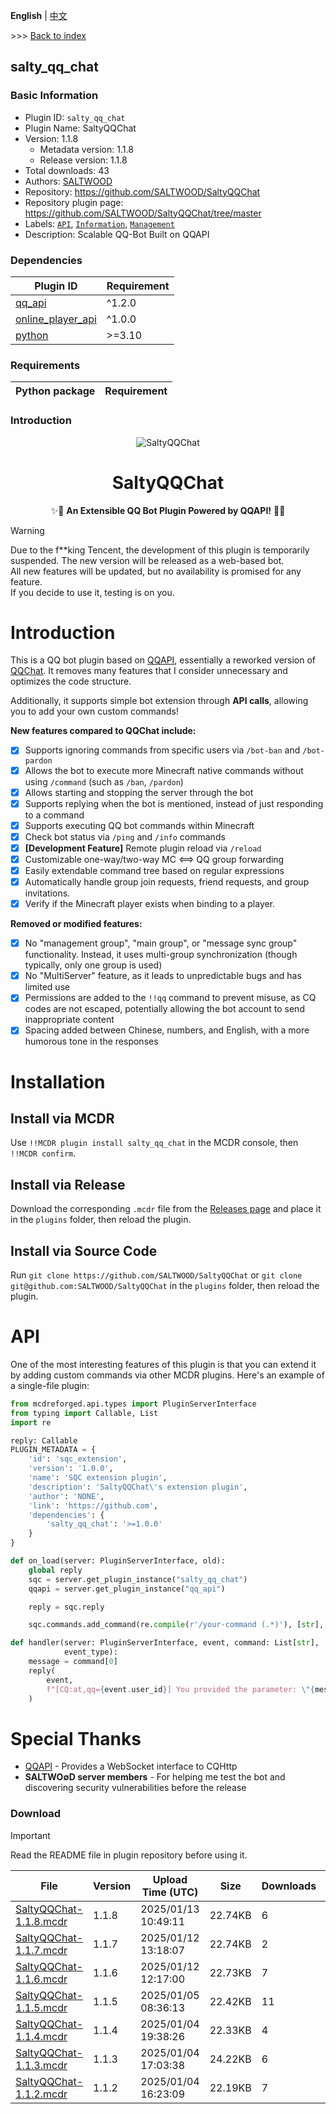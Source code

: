 **English** | [中文](readme-zh_cn.md)

\>\>\> [Back to index](/readme.md)

## salty_qq_chat

### Basic Information

- Plugin ID: `salty_qq_chat`
- Plugin Name: SaltyQQChat
- Version: 1.1.8
  - Metadata version: 1.1.8
  - Release version: 1.1.8
- Total downloads: 43
- Authors: [SALTWOOD](https://github.com/SALTWOOD)
- Repository: https://github.com/SALTWOOD/SaltyQQChat
- Repository plugin page: https://github.com/SALTWOOD/SaltyQQChat/tree/master
- Labels: [`API`](/labels/api/readme.md), [`Information`](/labels/information/readme.md), [`Management`](/labels/management/readme.md)
- Description: Scalable QQ-Bot Built on QQAPI

### Dependencies

| Plugin ID | Requirement |
| --- | --- |
| [qq_api](/plugins/qq_api/readme.md) | ^1.2.0 |
| [online_player_api](/plugins/online_player_api/readme.md) | ^1.0.0 |
| [python](/plugins/python/readme.md) | \>=3.10 |

### Requirements

| Python package | Requirement |
| --- | --- |

### Introduction

<div align="center">

![SaltyQQChat](https://socialify.git.ci/SALTWOOD/SaltyQQChat/image?description=1&font=Inter&forks=1&issues=1&language=1&name=1&owner=1&pattern=Plus&pulls=1&stargazers=1&theme=Auto)

# SaltyQQChat
✨🎉 **An Extensible QQ Bot Plugin Powered by QQAPI!** 🎉✨
</div>

> [!WARNING]  
> Due to the f**king Tencent, the development of this plugin is temporarily suspended. The new version will be released as a web-based bot.  
> All new features will be updated, but no availability is promised for any feature.  
> If you decide to use it, testing is on you.

# Introduction
This is a QQ bot plugin based on [QQAPI](https://github.com/AnzhiZhang/MCDReforgedPlugins/tree/master/src/qq_api), essentially a reworked version of [QQChat](https://github.com/AnzhiZhang/MCDReforgedPlugins/tree/master/src/qq_chat). It removes many features that I consider unnecessary and optimizes the code structure.

Additionally, it supports simple bot extension through **API calls**, allowing you to add your own custom commands!

**New features compared to QQChat include:**
- [x] Supports ignoring commands from specific users via `/bot-ban` and `/bot-pardon`
- [x] Allows the bot to execute more Minecraft native commands without using `/command` (such as `/ban`, `/pardon`)
- [x] Allows starting and stopping the server through the bot
- [x] Supports replying when the bot is mentioned, instead of just responding to a command
- [x] Supports executing QQ bot commands within Minecraft
- [x] Check bot status via `/ping` and `/info` commands
- [x] **[Development Feature]** Remote plugin reload via `/reload`
- [x] Customizable one-way/two-way MC <==> QQ group forwarding
- [x] Easily extendable command tree based on regular expressions
- [x] Automatically handle group join requests, friend requests, and group invitations.
- [x] Verify if the Minecraft player exists when binding to a player.

**Removed or modified features:**
- [x] No "management group", "main group", or "message sync group" functionality. Instead, it uses multi-group synchronization (though typically, only one group is used)
- [x] No "MultiServer" feature, as it leads to unpredictable bugs and has limited use
- [x] Permissions are added to the `!!qq` command to prevent misuse, as CQ codes are not escaped, potentially allowing the bot account to send inappropriate content
- [x] Spacing added between Chinese, numbers, and English, with a more humorous tone in the responses

# Installation
## Install via MCDR
Use `!!MCDR plugin install salty_qq_chat` in the MCDR console, then `!!MCDR confirm`.

## Install via Release
Download the corresponding `.mcdr` file from the [Releases page](https://github.com/SALTWOOD/SaltyQQChat/releases) and place it in the `plugins` folder, then reload the plugin.

## Install via Source Code
Run `git clone https://github.com/SALTWOOD/SaltyQQChat` or `git clone git@github.com:SALTWOOD/SaltyQQChat` in the `plugins` folder, then reload the plugin.

# API
One of the most interesting features of this plugin is that you can extend it by adding custom commands via other MCDR plugins. Here's an example of a single-file plugin:

```Python
from mcdreforged.api.types import PluginServerInterface
from typing import Callable, List
import re

reply: Callable
PLUGIN_METADATA = {
    'id': 'sqc_extension',
    'version': '1.0.0',
    'name': 'SQC extension plugin',
    'description': 'SaltyQQChat\'s extension plugin',
    'author': 'NONE',
    'link': 'https://github.com',
    'dependencies': {
        'salty_qq_chat': '>=1.0.0'
    }
}

def on_load(server: PluginServerInterface, old):
    global reply
    sqc = server.get_plugin_instance("salty_qq_chat")
    qqapi = server.get_plugin_instance("qq_api")

    reply = sqc.reply

    sqc.commands.add_command(re.compile(r'/your-command (.*)'), [str], handler)

def handler(server: PluginServerInterface, event, command: List[str],
            event_type):
    message = command[0]
    reply(
        event,
        f"[CQ:at,qq={event.user_id}] You provided the parameter: \"{message}\""
    )
```

# Special Thanks
- [QQAPI](https://github.com/AnzhiZhang/MCDReforgedPlugins/tree/master/src/qq_api) - Provides a WebSocket interface to CQHttp
- **SALTWO∅D server members** - For helping me test the bot and discovering security vulnerabilities before the release

### Download

> [!IMPORTANT]
> Read the README file in plugin repository before using it.

| File | Version | Upload Time (UTC) | Size | Downloads | Operations |
| --- | --- | --- | --- | --- | --- |
| [SaltyQQChat-1.1.8.mcdr](https://github.com/SALTWOOD/SaltyQQChat/releases/tag/v1.1.8) | 1.1.8 | 2025/01/13 10:49:11 | 22.74KB | 6 | [Download](https://github.com/SALTWOOD/SaltyQQChat/releases/download/v1.1.8/SaltyQQChat-1.1.8.mcdr) |
| [SaltyQQChat-1.1.7.mcdr](https://github.com/SALTWOOD/SaltyQQChat/releases/tag/v1.1.7) | 1.1.7 | 2025/01/12 13:18:07 | 22.74KB | 2 | [Download](https://github.com/SALTWOOD/SaltyQQChat/releases/download/v1.1.7/SaltyQQChat-1.1.7.mcdr) |
| [SaltyQQChat-1.1.6.mcdr](https://github.com/SALTWOOD/SaltyQQChat/releases/tag/v1.1.6) | 1.1.6 | 2025/01/12 12:17:00 | 22.73KB | 7 | [Download](https://github.com/SALTWOOD/SaltyQQChat/releases/download/v1.1.6/SaltyQQChat-1.1.6.mcdr) |
| [SaltyQQChat-1.1.5.mcdr](https://github.com/SALTWOOD/SaltyQQChat/releases/tag/v1.1.5) | 1.1.5 | 2025/01/05 08:36:13 | 22.42KB | 11 | [Download](https://github.com/SALTWOOD/SaltyQQChat/releases/download/v1.1.5/SaltyQQChat-1.1.5.mcdr) |
| [SaltyQQChat-1.1.4.mcdr](https://github.com/SALTWOOD/SaltyQQChat/releases/tag/v1.1.4) | 1.1.4 | 2025/01/04 19:38:26 | 22.33KB | 4 | [Download](https://github.com/SALTWOOD/SaltyQQChat/releases/download/v1.1.4/SaltyQQChat-1.1.4.mcdr) |
| [SaltyQQChat-1.1.3.mcdr](https://github.com/SALTWOOD/SaltyQQChat/releases/tag/v1.1.3) | 1.1.3 | 2025/01/04 17:03:38 | 24.22KB | 6 | [Download](https://github.com/SALTWOOD/SaltyQQChat/releases/download/v1.1.3/SaltyQQChat-1.1.3.mcdr) |
| [SaltyQQChat-1.1.2.mcdr](https://github.com/SALTWOOD/SaltyQQChat/releases/tag/v1.1.2) | 1.1.2 | 2025/01/04 16:23:09 | 22.19KB | 7 | [Download](https://github.com/SALTWOOD/SaltyQQChat/releases/download/v1.1.2/SaltyQQChat-1.1.2.mcdr) |


